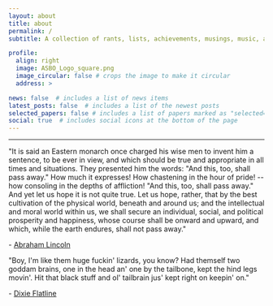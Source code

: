 ```yaml
---
layout: about
title: about
permalink: /
subtitle: A collection of rants, lists, achievements, musings, music, and other things I find interesting.

profile:
  align: right
  image: ASBO_Logo_square.png
  image_circular: false # crops the image to make it circular
  address: >

news: false  # includes a list of news items
latest_posts: false  # includes a list of the newest posts
selected_papers: false # includes a list of papers marked as "selected={true}"
social: true  # includes social icons at the bottom of the page
---
```


---
"It is said an Eastern monarch once charged his wise men to invent him a sentence, to be ever in view, and which should be true and appropriate in all times and situations. They presented him the words: "And this, too, shall pass away." How much it expresses! How chastening in the hour of pride! -- how consoling in the depths of affliction! "And this, too, shall pass away." And yet let us hope it is not quite true. Let us hope, rather, that by the best cultivation of the physical world, beneath and around us; and the intellectual and moral world within us, we shall secure an individual, social, and political prosperity and happiness, whose course shall be onward and upward, and which, while the earth endures, shall not pass away."

\- [Abraham Lincoln](https://en.wikipedia.org/wiki/This_too_shall_pass)  
  

"Boy, I'm like them huge fuckin' lizards, you know? Had themself two goddam brains, one in the head an' one by the tailbone, kept the hind legs movin'. Hit that black stuff and ol' tailbrain jus' kept right on keepin' on."
      
\- [Dixie Flatline](https://williamgibson.fandom.com/wiki/Dixie_Flatline)  
